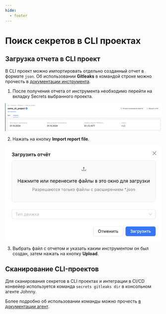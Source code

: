 ```yaml
---
hide:
  - footer
---
```


# Поиск секретов в CLI проектах

## Загрузка отчета в CLI проект

В CLI проект можно импортировать отдельно созданный отчет в формате `json`. Об использовании **Gitleaks** в командой строке можно прочесть в [документации инструмента](https://github.com/gitleaks/gitleaks?tab=readme-ov-file#usage).

1. После получения отчета от инструмента необходимо перейти на вкладку Secrets выбранного проекта.

![CLI Project](/assets/img/secrets/cli-project.png)

2. Нажать на кнопку **Import report file**.

![CLI Upload](/assets/img/secrets/cli-upload.png)

3. Выбрать файл с отчетом и указать каким инструментом он был создан, затем нажать на кнопку **Upload**.

## Сканирование CLI-проектов

Для сканирования секретов в CLI проектах и интеграции в CI/CD конвейер используется команда `secrets gitleaks dir` в консольном агенте Johnny.

Более подробно об использовании команды можно прочесть [в документации агент](/agent/scan-secrets).
